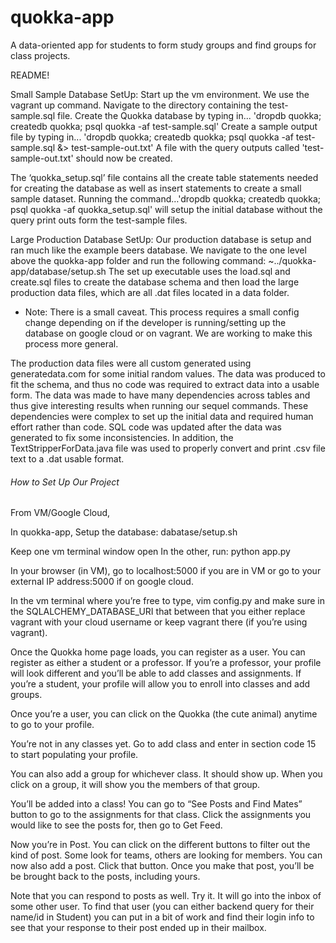 # quokka-app
A data-oriented app for students to form study groups and find groups for class projects.

README!

Small Sample Database SetUp:
Start up the vm environment. We use the vagrant up command.
Navigate to the directory containing the test-sample.sql file. 
Create the Quokka database by typing in...
	'dropdb quokka; createdb quokka; psql quokka -af test-sample.sql'
Create a sample output file by typing in...
	'dropdb quokka; createdb quokka; psql quokka -af test-sample.sql &> test-sample-out.txt'
A file with the query outputs called 'test-sample-out.txt' should now be created. 

The ‘quokka_setup.sql’ file contains all the create table statements needed for creating
the database as well as insert statements to create a small sample dataset. Running the command…'dropdb quokka; createdb quokka; psql quokka -af quokka_setup.sql' will setup the initial database without the query print outs form the test-sample files.

Large Production Database SetUp:
Our production database is setup and ran much like the example beers database. 
We navigate to the one level above the quokka-app folder and run the following command:
	~../quokka-app/database/setup.sh
The set up executable uses the load.sql and create.sql files to create the database schema and then load the large production data files, which are all .dat files located in a data folder. 

* Note: There is a small caveat. This process requires a small config change depending on if the developer is running/setting up the database on google cloud or on vagrant. We are working to make this process more general. 

The production data files were all custom generated using generatedata.com for some initial random values. The data was produced to fit the schema, and thus no code was required to extract data into a usable form. The data was made to have many dependencies across tables and thus give interesting results when running our sequel commands. These dependencies were complex to set up the initial data and required human effort rather than code. SQL code was updated after the data was generated to fix some inconsistencies. In addition, the TextStripperForData.java file was used to properly convert and print .csv file text to a .dat usable format.


###### How to Set Up Our Project

From VM/Google Cloud,


In quokka-app,
Setup the database: dabatase/setup.sh


Keep one vm terminal window open
In the other,  run: python app.py 


In your browser (in VM), go to localhost:5000 if you are in VM or go to your external IP address:5000 if on google cloud. 


In the vm terminal where you’re free to type, vim config.py and make sure in the SQLALCHEMY_DATABASE_URI that between that you either replace vagrant with your cloud username or keep vagrant there (if you’re using vagrant). 


Once the Quokka home page loads, you can register as a user. You can register as either a student or a professor. If you’re a professor, your profile will look different and you’ll be able to add classes and assignments. If you’re a student, your profile will allow you to enroll into classes and add groups. 


Once you’re a user, you can click on the Quokka (the cute animal) anytime to go to your profile. 


You’re not in any classes yet. Go to add class and enter in section code 15 to start populating your profile.


You can also add a group for whichever class. It should show up. When you click on a group, it will show you the members of that group.


You’ll be added into a class! You can go to “See Posts and Find Mates” button to go to the assignments for that class. Click the assignments you would like to see the posts for, then go to Get Feed. 


Now you’re in Post. You can click on the different buttons to filter out the kind of post. Some look for teams, others are looking for members. You can now also add a post. Click that button. Once you make that post, you’ll be be brought back to the posts, including yours. 


Note that you can respond to posts as well. Try it. It will go into the inbox of some other user. To find that user (you can either backend query for their name/id in Student) you can put in a bit of work and find their login info to see that your response to their post ended up in their mailbox. 
